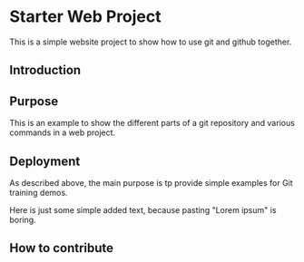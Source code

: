 # Starter Web Project

This is a simple website project to show how to use git and github together.

## Introduction

## Purpose

This is an example to show the different parts of a git repository and various commands in a web project.

## Deployment

As described above, the main purpose is tp provide simple examples for Git training demos.

Here is just some simple added text, because pasting "Lorem ipsum" is boring.

## How to contribute
